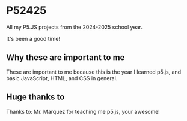 # P52425
All my P5.JS projects from the 2024-2025 school year.

It's been a good time!

## Why these are important to me
These are important to me because this is the year I learned p5.js, and basic JavaScript, HTML, and CSS in general.

## Huge thanks to
Thanks to: Mr. Marquez for teaching me p5.js, your awesome!
